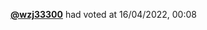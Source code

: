  <a href=https://github.com/wzj33300><strong>@wzj33300</strong></a>  had voted  at 16/04/2022, 00:08 
